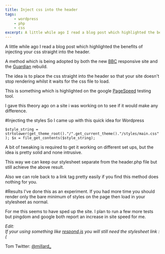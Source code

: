 ```yaml
---
title: Inject css into the header
tags:
    - wordpress
    - php
    - css
excerpt: A little while ago I read a blog post which highlighted the benefits of injecting your css straight into the header A method which is being adopted by both the new BBC responsive site and the Guardian rebuild The idea
---
```


A little while ago I read a blog post which highlighted the benefits of injecting your css straight into the header. 

A method which is being adopted by both the new [BBC](http://m.bbc.co.uk/news?view=beta) responsive site and the [Guardian](http://www.theguardian.com/info/series/guardian-beta) rebuild.

The idea is to place the css straight into the header so that your site doesn't stop rendering whilst it waits for the css file to load.

This is something which is highlighted on the google [PageSpeed](https://developers.google.com/speed/pagespeed/insights/) testing tool.

I gave this theory ago on a site i was working on to see if it would make any difference.

\#Injecting the styles
So I came up with this quick idea for Wordpress

`$style_string = strtolower(get_theme_root()."/".get_current_theme()."/styles/main.css");
$x = file_get_contents($style_string);`     

A bit of tweaking is required to get it working on different set ups, but the idea is pretty solid and none intrusive.

This way we can keep our stylesheet separate from the header.php file but still achieve the above result.

Also we can role back to a link tag pretty easily if you find this method does nothing for you.

\#Results
I've done this as an experiment. If you had more time you should render only the bare minimum of styles on the page then load in your stylesheet as normal.

For me this seems to have sped up the site. I plan to run a few more tests but pingdom and google both report an increase in site speed for me.

_Edit:  
If your using something like [respond.js](https://github.com/scottjehl/Respond) you will still need the stylesheet link :(_

Tom
Twitter: [@millard\_](https://twitter.com/millard_)
